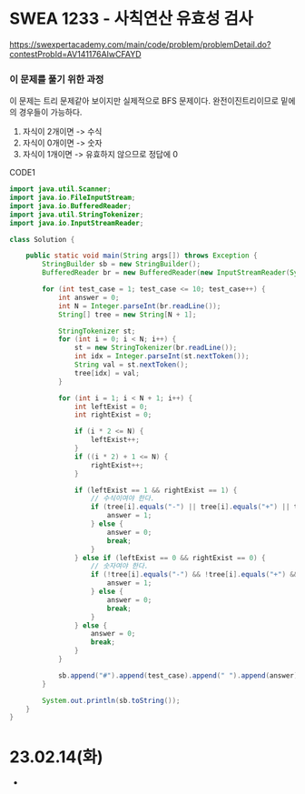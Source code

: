 # SWEA 1233 - 사칙연산 유효성 검사
https://swexpertacademy.com/main/code/problem/problemDetail.do?contestProbId=AV141176AIwCFAYD

### 이 문제를 풀기 위한 과정
이 문제는 트리 문제같아 보이지만 실제적으로 BFS 문제이다.
완전이진트리이므로 밑에의 경우들이 가능하다.
1. 자식이 2개이면 -> 수식
2. 자식이 0개이면 -> 숫자
3. 자식이 1개이면 -> 유효하지 않으므로 정답에 0

CODE1
```java
import java.util.Scanner;
import java.io.FileInputStream;
import java.io.BufferedReader;
import java.util.StringTokenizer;
import java.io.InputStreamReader;

class Solution {

	public static void main(String args[]) throws Exception {
		StringBuilder sb = new StringBuilder();
		BufferedReader br = new BufferedReader(new InputStreamReader(System.in));

		for (int test_case = 1; test_case <= 10; test_case++) {
			int answer = 0;
			int N = Integer.parseInt(br.readLine());
			String[] tree = new String[N + 1];

			StringTokenizer st;
			for (int i = 0; i < N; i++) {
				st = new StringTokenizer(br.readLine());
				int idx = Integer.parseInt(st.nextToken());
				String val = st.nextToken();
				tree[idx] = val;
			}

			for (int i = 1; i < N + 1; i++) {
				int leftExist = 0;
				int rightExist = 0;

				if (i * 2 <= N) {
					leftExist++;
				}
				if ((i * 2) + 1 <= N) {
					rightExist++;
				}

				if (leftExist == 1 && rightExist == 1) {
					// 수식이여야 한다.
					if (tree[i].equals("-") || tree[i].equals("+") || tree[i].equals("*") || tree[i].equals("/")) {
						answer = 1;
					} else {
						answer = 0;
						break;
					}
				} else if (leftExist == 0 && rightExist == 0) {
					// 숫자여야 한다.
					if (!tree[i].equals("-") && !tree[i].equals("+") && !tree[i].equals("*") && !tree[i].equals("/")) {
						answer = 1;
					} else {
						answer = 0;
						break;
					}
				} else {
					answer = 0;
					break;
				}
			}

			sb.append("#").append(test_case).append(" ").append(answer).append("\n");
		}

		System.out.println(sb.toString());
	}
}
```

# 23.02.14(화)
* 